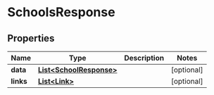 # SchoolsResponse

## Properties
Name | Type | Description | Notes
------------ | ------------- | ------------- | -------------
**data** | [**List&lt;SchoolResponse&gt;**](SchoolResponse.md) |  |  [optional]
**links** | [**List&lt;Link&gt;**](Link.md) |  |  [optional]
